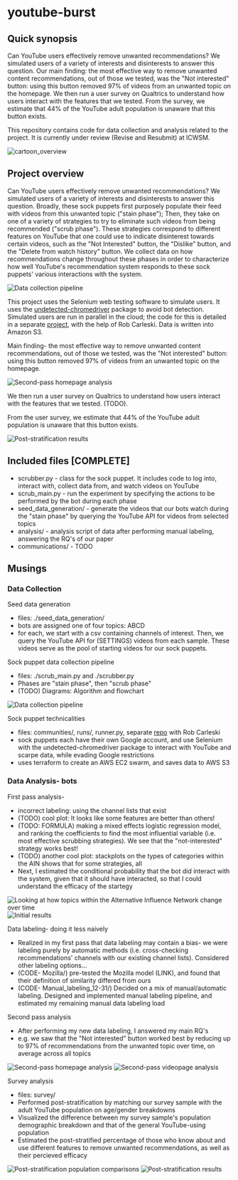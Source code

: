 # youtube-burst

## Quick synopsis

Can YouTube users effectively remove unwanted recommendations? We simulated users of a variety of interests and disinterests to answer this question. Our main finding: the most effective way to remove unwanted content recommendations, out of those we tested, was the "Not interested" button: using this button removed 97% of videos from an unwanted topic on the homepage. We then run a user survey on Qualtrics to understand how users interact with the features that we tested. From the survey, we estimate that 44% of the YouTube adult population is unaware that this button exists.

This repository contains code for data collection and analysis related to the project. It is currently under review (Revise and Resubmit) at ICWSM.

![cartoon_overview](./figures/cartoon_overview.png)

## Project overview

Can YouTube users effectively remove unwanted recommendations? We simulated users of a variety of interests and disinterests to answer this question. Broadly, these sock puppets first purposely populate their feed with videos from this unwanted topic ("stain phase"); Then, they take on one of a variety of strategies to try to eliminate such videos from being recommended ("scrub phase"). These strategies correspond to different features on YouTube that one could use to indicate disinterest towards certain videos, such as the "Not Interested" button, the "Dislike" button, and the "Delete from watch history" button. We collect data on how recommendations change throughout these phases in order to characterize how well YouTube's recommendation system responds to these sock puppets' various interactions with the system.

![Data collection pipeline](./figures/data_collection_pipeline.png)

This project uses the Selenium web testing software to simulate users. It uses the [undetected-chromedriver](https://github.com/ultrafunkamsterdam/undetected-chromedriver)  package to avoid bot detection. Simulated users are run in parallel in the cloud; the code for this is detailed in a separate [project](https://github.com/carleski/ytburst-terraform), with the help of Rob Carleski. Data is written into Amazon S3.

Main finding- the most effective way to remove unwanted content recommendations, out of those we tested, was the "Not interested" button: using this button removed 97% of videos from an unwanted topic on the homepage.

![Second-pass homepage analysis](./figures/mwu_homepage.png)

We then run a user survey on Qualtrics to understand how users interact with the features that we tested. (TODO).


From the user survey, we estimate that 44% of the YouTube adult population is unaware that this button exists.

![Post-stratification results](./figures/post_stratification_results.png)

## Included files [COMPLETE]

* scrubber.py - class for the sock puppet. It includes code to log into, interact with, collect data from, and watch videos on YouTube
* scrub_main.py - run the experiment by specifying the actions to be performed by the bot during each phase
* seed_data_generation/ - generate the videos that our bots watch during the "stain phase" by querying the YouTube API for videos from selected topics
* analysis/ - analysis script of data after performing manual labeling, answering the RQ's of our paper
* communications/ - TODO

## Musings

### Data Collection

Seed data generation
- files: ./seed_data_generation/
- bots are assigned one of four topics: ABCD
- for each, we start with a csv containing channels of interest. Then, we query the YouTube API for (SETTINGS) videos from each sample. These videos serve as the pool of starting videos for our sock puppets.

Sock puppet data collection pipeline
- files: ./scrub_main.py and ./scrubber.py
- Phases are "stain phase", then "scrub phase"
- (TODO) Diagrams: Algorithm and flowchart

![Data collection pipeline](./figures/data_collection_pipeline.png)

Sock puppet technicalities
- files: communities/, runs/, runner.py, separate [repo](https://github.com/carleski/ytburst-terraform) with Rob Carleski
- sock puppets each have their own Google account, and use Selenium with the undetected-chromedriver package to interact with YouTube and scarpe data, while evading Google restrictions
- uses terraform to create an AWS EC2 swarm, and saves data to AWS S3

### Data Analysis- bots

First pass analysis- 
- incorrect labeling: using the channel lists that exist
- (TODO) cool plot: It looks like some features are better than others!
- (TODO: FORMULA) making a mixed effects logistic regression model, and ranking the coefficients to find the most influential variable (i.e. most effective scrubbing strategies). We see that the "not-interested" strategy works best!
- (TODO) another cool plot: stackplots on the types of categories within the AIN shows that for some strategies, all 
- Next, I estimated the conditional probability that the bot did interact with the system, given that it should have interacted, so that I could understand the efficacy of the startegy

![Looking at how topics within the Alternative Influence Network change over time](./figures/AIN_analysis.png)
![Initial results](./figures/first_labeling_initial_results.png)

Data labeling- doing it less naively
- Realized in my first pass that data labeling may contain a bias- we were labeling purely by automatic methods (i.e. cross-checking recommendations' channels with our existing channel lists). Considered other labeling options...
- (CODE- Mozilla/) pre-tested the Mozilla model (LINK), and found that their definition of similarity differed from ours
- (CODE- Manual_labeling_12-31/) Decided on a mix of  manual/automatic labeling. Designed and implemented manual labeling pipeline, and estimated my remaining manual data labeling load

Second pass analysis
- After performing my new data labeling, I answered my main RQ's
- e.g. we saw that the "Not interested" button worked best by reducing up to 97% of recommendations from the unwanted topic over time, on average across all topics

![Second-pass homepage analysis](./figures/mwu_homepage.png)
![Second-pass videopage analysis](./figures/mwu_videopage.png)

Survey analysis
- files: survey/
- Performed post-stratification by matching our survey sample with the adult YouTube population on age/gender breakdowns
- Visualized the difference between my survey sample's population demographic breakdown and that of the general YouTube-using population
- Estimated the post-stratified percentage of those who know about and use different features to remove unwanted recommendations, as well as their percieved efficacy

![Post-stratification population comparisons](./figures/post_stratification_populations.png)
![Post-stratification results](./figures/post_stratification_results.png)

